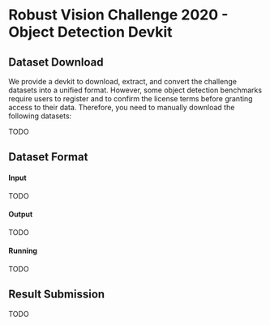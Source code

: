 # Robust Vision Challenge 2020 - Object Detection Devkit #

## Dataset Download ##

We provide a devkit to download, extract, and convert the challenge datasets into a unified format.
However, some object detection benchmarks require users to register and to confirm the license terms before granting access to their data.
Therefore, you need to manually download the following datasets:

TODO

## Dataset Format ##

#### Input ####

TODO

#### Output ####

TODO

#### Running ####

TODO

## Result Submission ##

TODO